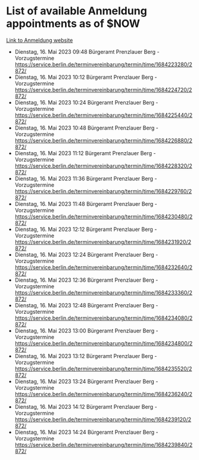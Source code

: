 # List of available Anmeldung appointments as of $NOW
[Link to Anmeldung website](https://service.berlin.de/terminvereinbarung/termin/tag.php?termin=1&anliegen[]=120686&dienstleisterlist=122210,122217,327316,122219,327312,122227,327314,122231,327346,122243,327348,122254,122252,329742,122260,329745,122262,329748,122271,327278,122273,327274,122277,327276,330436,122280,327294,122282,327290,122284,327292,122291,327270,122285,327266,122286,327264,122296,327268,150230,329760,122297,327286,122294,327284,122312,329763,122314,329775,122304,327330,122311,327334,122309,327332,317869,122281,327352,122279,329772,122283,122276,327324,122274,327326,122267,329766,122246,327318,122251,327320,122257,327322,122208,327298,122226,327300&herkunft=http%3A%2F%2Fservice.berlin.de%2Fdienstleistung%2F120686%2F)
- Dienstag, 16. Mai 2023 09:48 Bürgeramt Prenzlauer Berg - Vorzugstermine https://service.berlin.de/terminvereinbarung/termin/time/1684223280/2872/
- Dienstag, 16. Mai 2023 10:12 Bürgeramt Prenzlauer Berg - Vorzugstermine https://service.berlin.de/terminvereinbarung/termin/time/1684224720/2872/
- Dienstag, 16. Mai 2023 10:24 Bürgeramt Prenzlauer Berg - Vorzugstermine https://service.berlin.de/terminvereinbarung/termin/time/1684225440/2872/
- Dienstag, 16. Mai 2023 10:48 Bürgeramt Prenzlauer Berg - Vorzugstermine https://service.berlin.de/terminvereinbarung/termin/time/1684226880/2872/
- Dienstag, 16. Mai 2023 11:12 Bürgeramt Prenzlauer Berg - Vorzugstermine https://service.berlin.de/terminvereinbarung/termin/time/1684228320/2872/
- Dienstag, 16. Mai 2023 11:36 Bürgeramt Prenzlauer Berg - Vorzugstermine https://service.berlin.de/terminvereinbarung/termin/time/1684229760/2872/
- Dienstag, 16. Mai 2023 11:48 Bürgeramt Prenzlauer Berg - Vorzugstermine https://service.berlin.de/terminvereinbarung/termin/time/1684230480/2872/
- Dienstag, 16. Mai 2023 12:12 Bürgeramt Prenzlauer Berg - Vorzugstermine https://service.berlin.de/terminvereinbarung/termin/time/1684231920/2872/
- Dienstag, 16. Mai 2023 12:24 Bürgeramt Prenzlauer Berg - Vorzugstermine https://service.berlin.de/terminvereinbarung/termin/time/1684232640/2872/
- Dienstag, 16. Mai 2023 12:36 Bürgeramt Prenzlauer Berg - Vorzugstermine https://service.berlin.de/terminvereinbarung/termin/time/1684233360/2872/
- Dienstag, 16. Mai 2023 12:48 Bürgeramt Prenzlauer Berg - Vorzugstermine https://service.berlin.de/terminvereinbarung/termin/time/1684234080/2872/
- Dienstag, 16. Mai 2023 13:00 Bürgeramt Prenzlauer Berg - Vorzugstermine https://service.berlin.de/terminvereinbarung/termin/time/1684234800/2872/
- Dienstag, 16. Mai 2023 13:12 Bürgeramt Prenzlauer Berg - Vorzugstermine https://service.berlin.de/terminvereinbarung/termin/time/1684235520/2872/
- Dienstag, 16. Mai 2023 13:24 Bürgeramt Prenzlauer Berg - Vorzugstermine https://service.berlin.de/terminvereinbarung/termin/time/1684236240/2872/
- Dienstag, 16. Mai 2023 14:12 Bürgeramt Prenzlauer Berg - Vorzugstermine https://service.berlin.de/terminvereinbarung/termin/time/1684239120/2872/
- Dienstag, 16. Mai 2023 14:24 Bürgeramt Prenzlauer Berg - Vorzugstermine https://service.berlin.de/terminvereinbarung/termin/time/1684239840/2872/
